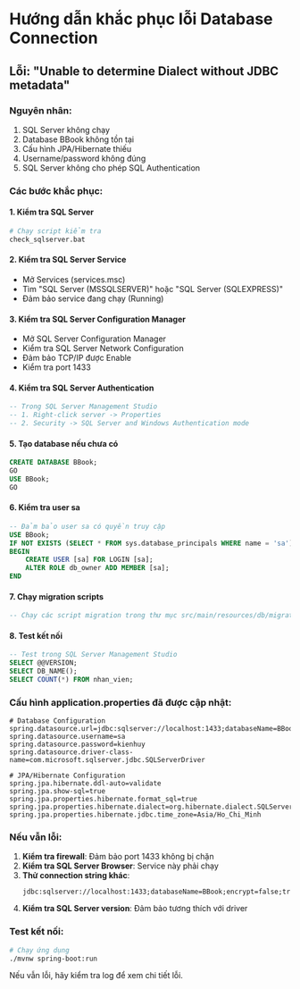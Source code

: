 # Hướng dẫn khắc phục lỗi Database Connection

## Lỗi: "Unable to determine Dialect without JDBC metadata"

### Nguyên nhân:
1. SQL Server không chạy
2. Database BBook không tồn tại
3. Cấu hình JPA/Hibernate thiếu
4. Username/password không đúng
5. SQL Server không cho phép SQL Authentication

### Các bước khắc phục:

#### 1. Kiểm tra SQL Server
```bash
# Chạy script kiểm tra
check_sqlserver.bat
```

#### 2. Kiểm tra SQL Server Service
- Mở Services (services.msc)
- Tìm "SQL Server (MSSQLSERVER)" hoặc "SQL Server (SQLEXPRESS)"
- Đảm bảo service đang chạy (Running)

#### 3. Kiểm tra SQL Server Configuration Manager
- Mở SQL Server Configuration Manager
- Kiểm tra SQL Server Network Configuration
- Đảm bảo TCP/IP được Enable
- Kiểm tra port 1433

#### 4. Kiểm tra SQL Server Authentication
```sql
-- Trong SQL Server Management Studio
-- 1. Right-click server -> Properties
-- 2. Security -> SQL Server and Windows Authentication mode
```

#### 5. Tạo database nếu chưa có
```sql
CREATE DATABASE BBook;
GO
USE BBook;
GO
```

#### 6. Kiểm tra user sa
```sql
-- Đảm bảo user sa có quyền truy cập
USE BBook;
IF NOT EXISTS (SELECT * FROM sys.database_principals WHERE name = 'sa')
BEGIN
    CREATE USER [sa] FOR LOGIN [sa];
    ALTER ROLE db_owner ADD MEMBER [sa];
END
```

#### 7. Chạy migration scripts
```sql
-- Chạy các script migration trong thư mục src/main/resources/db/migration/
```

#### 8. Test kết nối
```sql
-- Test trong SQL Server Management Studio
SELECT @@VERSION;
SELECT DB_NAME();
SELECT COUNT(*) FROM nhan_vien;
```

### Cấu hình application.properties đã được cập nhật:

```properties
# Database Configuration
spring.datasource.url=jdbc:sqlserver://localhost:1433;databaseName=BBook;encrypt=true;trustServerCertificate=true
spring.datasource.username=sa
spring.datasource.password=kienhuy
spring.datasource.driver-class-name=com.microsoft.sqlserver.jdbc.SQLServerDriver

# JPA/Hibernate Configuration
spring.jpa.hibernate.ddl-auto=validate
spring.jpa.show-sql=true
spring.jpa.properties.hibernate.format_sql=true
spring.jpa.properties.hibernate.dialect=org.hibernate.dialect.SQLServerDialect
spring.jpa.properties.hibernate.jdbc.time_zone=Asia/Ho_Chi_Minh
```

### Nếu vẫn lỗi:

1. **Kiểm tra firewall**: Đảm bảo port 1433 không bị chặn
2. **Kiểm tra SQL Server Browser**: Service này phải chạy
3. **Thử connection string khác**:
   ```
   jdbc:sqlserver://localhost:1433;databaseName=BBook;encrypt=false;trustServerCertificate=true
   ```
4. **Kiểm tra SQL Server version**: Đảm bảo tương thích với driver

### Test kết nối:
```bash
# Chạy ứng dụng
./mvnw spring-boot:run
```

Nếu vẫn lỗi, hãy kiểm tra log để xem chi tiết lỗi. 